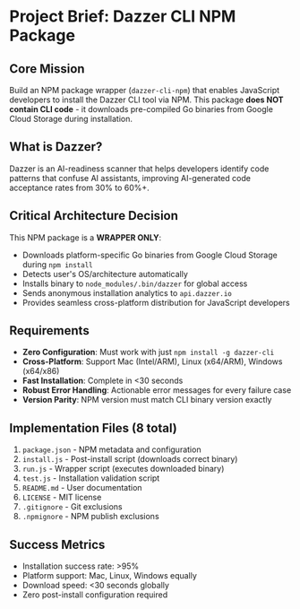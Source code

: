 # Project Brief: Dazzer CLI NPM Package

## Core Mission
Build an NPM package wrapper (`dazzer-cli-npm`) that enables JavaScript developers to install the Dazzer CLI tool via NPM. This package **does NOT contain CLI code** - it downloads pre-compiled Go binaries from Google Cloud Storage during installation.

## What is Dazzer?
Dazzer is an AI-readiness scanner that helps developers identify code patterns that confuse AI assistants, improving AI-generated code acceptance rates from 30% to 60%+.

## Critical Architecture Decision
This NPM package is a **WRAPPER ONLY**:
- Downloads platform-specific Go binaries from Google Cloud Storage during `npm install`
- Detects user's OS/architecture automatically  
- Installs binary to `node_modules/.bin/dazzer` for global access
- Sends anonymous installation analytics to `api.dazzer.io`
- Provides seamless cross-platform distribution for JavaScript developers

## Requirements
- **Zero Configuration**: Must work with just `npm install -g dazzer-cli`
- **Cross-Platform**: Support Mac (Intel/ARM), Linux (x64/ARM), Windows (x64/x86)
- **Fast Installation**: Complete in <30 seconds
- **Robust Error Handling**: Actionable error messages for every failure case
- **Version Parity**: NPM version must match CLI binary version exactly

## Implementation Files (8 total)
1. `package.json` - NPM metadata and configuration
2. `install.js` - Post-install script (downloads correct binary)
3. `run.js` - Wrapper script (executes downloaded binary)
4. `test.js` - Installation validation script
5. `README.md` - User documentation
6. `LICENSE` - MIT license
7. `.gitignore` - Git exclusions
8. `.npmignore` - NPM publish exclusions

## Success Metrics
- Installation success rate: >95%
- Platform support: Mac, Linux, Windows equally
- Download speed: <30 seconds globally
- Zero post-install configuration required
